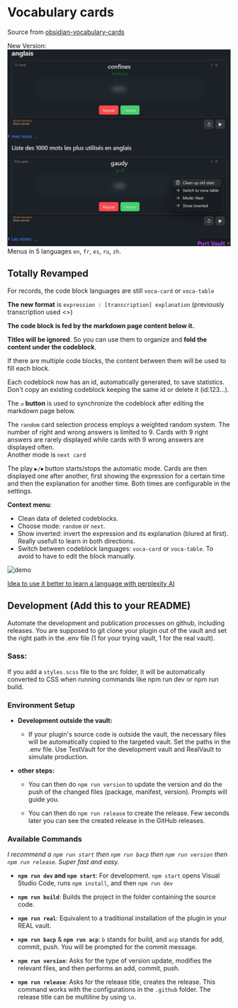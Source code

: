 # Vocabulary cards

Source from [obsidian-vocabulary-cards](https://github.com/meniam/obsidian-vocabulary-cards)

New Version:  
![alt text](assets/example.png)
Menus in 5 languages `en`, `fr`, `es`, `ru`, `zh`.

## Totally Revamped

For records, the code block languages are still `voca-card` or `voca-table`

**The new format** is `expression : [transcription] explanation` (previously transcription used <>)

**The code block is fed by the markdown page content below it.**

**Titles will be ignored**. So you can use them to organize and **fold the content under the codeblock**.

If there are multiple code blocks, the content between them will be used to fill each block.

Each codeblock now has an id, automatically generated, to save statistics. Don't copy an existing codeblock keeping the same id or delete it (id:123...).

The `↺` **button** is used to synchronize the codeblock after editing the markdown page below.

The `random` card selection process employs a weighted random system. The number of right and wrong answers is limited to 9. Cards with 9 right answers are rarely displayed while cards with 9 wrong answers are displayed often.  
Another mode is `next card`  
  
The play `▶/⏹` button starts/stops the automatic mode. Cards are then displayed one after another, first showing the expression for a certain time and then the explanation for another time. Both times are configurable in the settings.  

**Context menu**:
- Clean data of deleted codeblocks.
- Choose mode: `random` or `next`.
- Show inverted: invert the expression and its explanation (blured at first). Really usefull to learn in both directions.
- Switch between codeblock languages: `voca-card` or `voca-table`. To avoid to have to edit the block manually.  
  
![demo](assets/Voca_cards_review.gif)  
   
[Idea to use it better to learn a language with perplexity AI](<assets/Idea to use it better to learn a language.md>)

## Development (Add this to your README)

Automate the development and publication processes on github, including releases. You are supposed to git clone your plugin out of the vault and set the right path in the .env file (1 for your trying vault, 1 for the real vault).

### Sass:
If you add a `styles.scss` file to the src folder, it will be automatically converted to CSS when running commands like npm run dev or npm run build.   
  
### Environment Setup

- **Development outside the vault:**
  - If your plugin's source code is outside the vault, the necessary files will be automatically copied to the targeted vault. Set the paths in the .env file. Use TestVault for the development vault and RealVault to simulate production.  
  
- **other steps:**   
  - You can then do `npm run version` to update the version and do the push of the changed files (package, manifest, version). Prompts will guide you.  
  
  - You can then do `npm run release` to create the release. Few seconds later you can see the created release in the GitHub releases.  

### Available Commands
  
*I recommend a `npm run start` then `npm run bacp` then `npm run version` then `npm run release`. Super fast and easy.*  
  
- **`npm run dev` and `npm start`**: For development. 
  `npm start` opens Visual Studio Code, runs `npm install`, and then `npm run dev`  
  
- **`npm run build`**: Builds the project in the folder containing the source code.  
  
- **`npm run real`**: Equivalent to a traditional installation of the plugin in your REAL vault.  
  
- **`npm run bacp`** & **`npm run acp`**: `b` stands for build, and `acp` stands for add, commit, push. You will be prompted for the commit message. 
  
- **`npm run version`**: Asks for the type of version update, modifies the relevant files, and then performs an add, commit, push.  
  
- **`npm run release`**: Asks for the release title, creates the release. This command works with the configurations in the `.github` folder. The release title can be multiline by using `\n`.